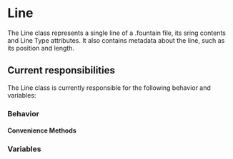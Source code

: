 # Line

The Line class represents a single line of a .fountain file, its sring contents and Line Type attributes. It also contains metadata about the line, such as its position and length.

## Current responsibilities

The Line class is currently responsible for the following behavior and variables:

### Behavior

#### Convenience Methods

### Variables